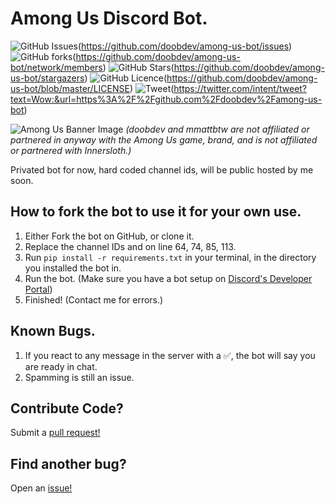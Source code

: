 # Among Us Discord Bot.
![GitHub Issues](https://img.shields.io/github/issues/doobdev/among-us-bot)(https://github.com/doobdev/among-us-bot/issues)
![GitHub forks](https://img.shields.io/github/forks/doobdev/among-us-bot)(https://github.com/doobdev/among-us-bot/network/members)
![GitHub Stars](https://img.shields.io/github/stars/doobdev/among-us-bot)(https://github.com/doobdev/among-us-bot/stargazers)
![GitHub Licence](https://img.shields.io/github/license/doobdev/among-us-bot)(https://github.com/doobdev/among-us-bot/blob/master/LICENSE)
![Tweet](https://img.shields.io/twitter/url?url=https%3A%2F%2Fgithub.com%2Fdoobdev%2Famong-us-bot)(https://twitter.com/intent/tweet?text=Wow:&url=https%3A%2F%2Fgithub.com%2Fdoobdev%2Famong-us-bot)

![Among Us Banner Image](https://img.itch.zone/aW1nLzE3MzAzNTQucG5n/original/6ZlfCk.png)
*(doobdev and mmattbtw are not affiliated or partnered in anyway with the Among Us game, brand, and is not affiliated or partnered with Innersloth.)*

Privated bot for now, hard coded channel ids, will be public hosted by me soon.

## How to fork the bot to use it for your own use.

1. Either Fork the bot on GitHub, or clone it.
2. Replace the channel IDs and on line 64, 74, 85, 113.
3. Run `pip install -r requirements.txt` in your terminal, in the directory you installed the bot in.
4. Run the bot. (Make sure you have a bot setup on [Discord's Developer Portal](https://discord.com/developers/applications))
5. Finished! (Contact me for errors.)

## Known Bugs.
1. If you react to any message in the server with a ✅, the bot will say you are ready in chat.
2. Spamming is still an issue.

## Contribute Code?
Submit a [pull request!](https://github.com/doobdev/among-us-bot/pulls)

## Find another bug?
Open an [issue!](https://github.com/doobdev/among-us-bot/issues)
